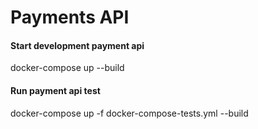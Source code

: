 # Payments API

#### Start development payment api
docker-compose up --build

#### Run payment api test
docker-compose up -f docker-compose-tests.yml --build